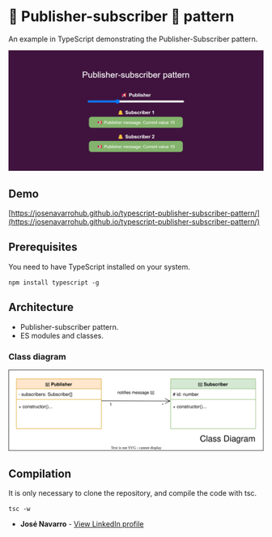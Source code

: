 # 📢 Publisher-subscriber 🔔 pattern
An example in TypeScript demonstrating the Publisher-Subscriber pattern.

[![Publisher-subscriber pattern](https://github.com/josenavarrohub/typescript-publisher-subscriber-pattern/blob/main/demo.png?raw=true)](https://josenavarrohub.github.io/typescript-publisher-subscriber-pattern/)

## Demo
[https://josenavarrohub.github.io/typescript-publisher-subscriber-pattern/](https://josenavarrohub.github.io/typescript-publisher-subscriber-pattern/)

## Prerequisites
You need to have TypeScript installed on your system.
```
npm install typescript -g
```

## Architecture
* Publisher-subscriber pattern.
* ES modules and classes.

### Class diagram
[![Foodify](https://raw.githubusercontent.com/josenavarrohub/typescript-publisher-subscriber-pattern/main/class-diagram.drawio.svg)](https://josenavarrohub.github.io/typescript-publisher-subscriber-pattern/)

## Compilation

It is only necessary to clone the repository, and compile the code with tsc.

```
tsc -w
```

* **José Navarro** - [View LinkedIn profile](https://www.linkedin.com/in/josenavarroortiz/)
